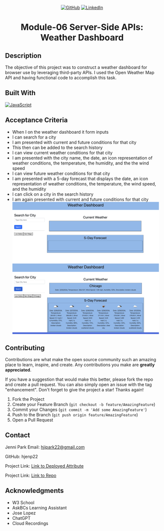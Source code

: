 <!-- Improved compatibility of back to top link: See: https://github.com/othneildrew/Best-README-Template/pull/73 -->
<div align="center">
  <div id="readme-top"></div>

[![GitHub](https://img.shields.io/badge/GitHub-My_Profile-pink?style=for-the-badge&logo=github)](https://github.com/hjenp22?tab=repositories)
[![LinkedIn](https://img.shields.io/badge/LinkedIn-My_Profile-blue?style=for-the-badge&logo=linkedin&logoColor=white)](https://www.linkedin.com/in/hjennip)

# Module-06 Server-Side APIs: Weather Dashboard
</div>

## Description 
The objective of this project was to construct a weather dashboard for browser use by leveraging third-party APIs. I used the Open Weather Map API and having functional code to accomplish this task.

## Built With

[![JavaScript](https://img.shields.io/badge/JavaScript-F7DF1E?style=for-the-badge&logo=javascript&logoColor=black)](https://www.javascript.com/)



## Acceptance Criteria <!--or application steps to each their own -->
- When I on the weather dashboard it form inputs
- I can search for a city
- I am presented with current and future conditions for that city
- This then can be added to the search history
- I can view current weather conditions for that city
- I am presented with the city name, the date, an icon representation of weather conditions, the temperature, the humidity, and the the wind speed
- I can view future weather conditions for that city
- I am presented with a 5-day forecast that displays the date, an icon representation of weather conditions, the temperature, the wind speed, and the humidity
- I can click on a city in the search history
- I am again presented with current and future conditions for that city
![!\[Alt text\](image.png)](/Screen%20Shot%202024-02-25%20at%204.27.30%20PM.png)
![!\[Alt text\](image.png)](/Screen%20Shot%202024-02-25%20at%204.27.50%20PM.png)
<!-- CONTRIBUTING -->
## Contributing

Contributions are what make the open source community such an amazing place to learn, inspire, and create. Any contributions you make are **greatly appreciated**.

If you have a suggestion that would make this better, please fork the repo and create a pull request. You can also simply open an issue with the tag "enhancement".
Don't forget to give the project a star! Thanks again!

1. Fork the Project
2. Create your Feature Branch (`git checkout -b feature/AmazingFeature`)
3. Commit your Changes (`git commit -m 'Add some AmazingFeature'`)
4. Push to the Branch (`git push origin feature/AmazingFeature`)
5. Open a Pull Request

<p align="right"></p>


## Contact 
Jenni Park Email: hjipark22@gmail.com

GitHub: hjenp22

Project Link: [Link to Deployed Attribute](https://hjenp22.github.io/Server-SideAPI-Weather-Dashboard/)

Project Link: [Link to Repo](https://github.com/hjenp22/Server-SideAPI-Weather-Dashboard)

## Acknowledgments
* W3 School
* AskBCs Learning Assistant 
* Jose Lopez
* ChatGPT
* Cloud Recordings



